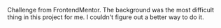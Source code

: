 Challenge from FrontendMentor. The background was the most difficult thing in this project for me. I couldn't figure out a better way to do it.